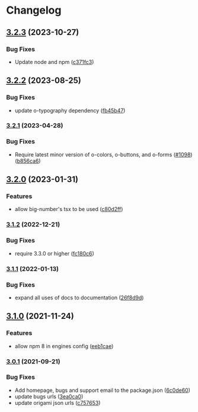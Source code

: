 # Changelog

## [3.2.3](https://github.com/Financial-Times/origami/compare/o-big-number-v3.2.2...o-big-number-v3.2.3) (2023-10-27)


### Bug Fixes

* Update node and npm ([c371fc3](https://github.com/Financial-Times/origami/commit/c371fc3f7f2d66266dbca95862ecef3ddeb1f339))

## [3.2.2](https://github.com/Financial-Times/origami/compare/o-big-number-v3.2.1...o-big-number-v3.2.2) (2023-08-25)


### Bug Fixes

* update o-typography dependency  ([fb45b47](https://github.com/Financial-Times/origami/commit/fb45b47274241ea828f7dd50233441a76a215a51))

### [3.2.1](https://www.github.com/Financial-Times/origami/compare/o-big-number-v3.2.0...o-big-number-v3.2.1) (2023-04-28)


### Bug Fixes

* Require latest minor version of o-colors, o-buttons, and o-forms ([#1098](https://www.github.com/Financial-Times/origami/issues/1098)) ([b856ca6](https://www.github.com/Financial-Times/origami/commit/b856ca66c9ec555f3c70833ffa35cb05cd19841f))

## [3.2.0](https://www.github.com/Financial-Times/origami/compare/o-big-number-v3.1.2...o-big-number-v3.2.0) (2023-01-31)


### Features

* allow big-number's tsx to be used ([c80d2ff](https://www.github.com/Financial-Times/origami/commit/c80d2ff7f91fc15ae7df4af3f3d3d979e8f4d148))

### [3.1.2](https://www.github.com/Financial-Times/origami/compare/o-big-number-v3.1.1...o-big-number-v3.1.2) (2022-12-21)


### Bug Fixes

* require 3.3.0 or higher ([fc180c6](https://www.github.com/Financial-Times/origami/commit/fc180c619755daa1b7bfe65509f354cf0de113bf))

### [3.1.1](https://www.github.com/Financial-Times/origami/compare/o-big-number-v3.1.0...o-big-number-v3.1.1) (2022-01-13)


### Bug Fixes

* expand all uses of docs to documentation ([26f8d9d](https://www.github.com/Financial-Times/origami/commit/26f8d9d8cbbe3e78902d8c3951b37e08150a77bd))

## [3.1.0](https://www.github.com/Financial-Times/origami/compare/o-big-number-v3.0.1...o-big-number-v3.1.0) (2021-11-24)


### Features

* allow npm 8 in engines config ([eeb1cae](https://www.github.com/Financial-Times/origami/commit/eeb1cae6e7f0379e647f2b41240b1f294997d528))

### [3.0.1](https://www.github.com/Financial-Times/origami/compare/o-big-number-v3.0.0...o-big-number-v3.0.1) (2021-09-21)


### Bug Fixes

* Add homepage, bugs and support email to the package.json ([6c0de60](https://www.github.com/Financial-Times/origami/commit/6c0de60ebd6e64c4dd16d000fcc6b79412ce30f4))
* update bugs urls ([3ea0ca0](https://www.github.com/Financial-Times/origami/commit/3ea0ca03bcb6e55142a77387ad0fff5ddf056d44))
* update origami json urls ([c757653](https://www.github.com/Financial-Times/origami/commit/c7576532b5a14f0462d5346dfb63238be025602e))

